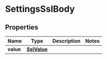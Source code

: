 # SettingsSslBody

## Properties
Name | Type | Description | Notes
------------ | ------------- | ------------- | -------------
**value** | [**SslValue**](SslValue.md) |  | 
